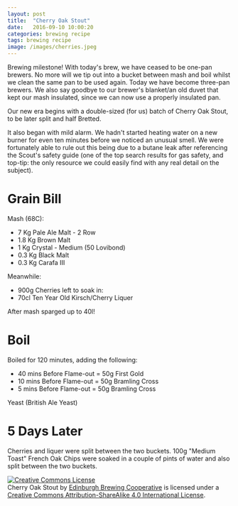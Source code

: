 ```yaml
---
layout: post
title:  "Cherry Oak Stout"
date:   2016-09-10 10:00:20
categories: brewing recipe
tags: brewing recipe
image: /images/cherries.jpeg
---
```


Brewing milestone! With today's brew, we have ceased to be one-pan brewers. No more will we tip out into a bucket between mash and boil whilst we clean the same pan to be used again. Today we have become three-pan brewers. We also say goodbye to our brewer's blanket/an old duvet that kept our mash insulated, since we can now use a properly insulated pan.

Our new era begins with a double-sized (for us) batch of Cherry Oak Stout, to be later split and half Bretted.

It also began with mild alarm. We hadn't started heating water on a new burner for even ten minutes before we noticed an unusual smell. We were fortunately able to rule out this being due to a butane leak after referencing the Scout's safety guide (one of the top search results for gas safety, and top-tip: the only resource we could easily find with any real detail on the subject).

Grain Bill
==========

Mash (68C):

* 7 Kg Pale Ale Malt - 2 Row
* 1.8 Kg Brown Malt
* 1 Kg Crystal - Medium (50 Lovibond)
* 0.3 Kg Black Malt
* 0.3 Kg Carafa III

Meanwhile:

* 900g Cherries left to soak in:
* 70cl Ten Year Old Kirsch/Cherry Liquer

After mash sparged up to 40l!

Boil
====

Boiled for 120 minutes, adding the following:

* 40 mins Before Flame-out = 50g First Gold
* 10 mins Before Flame-out = 50g Bramling Cross
* 5 mins Before Flame-out = 50g Bramling Cross

Yeast (British Ale Yeast)

5 Days Later
============

Cherries and liquer were split between the two buckets.
100g "Medium Toast" French Oak Chips were soaked in a couple of pints of water and also split between the two buckets.

<a rel="license" href="http://creativecommons.org/licenses/by-sa/4.0/"><img alt="Creative Commons License" style="border-width:0" src="https://i.creativecommons.org/l/by-sa/4.0/88x31.png" /></a><br /><span xmlns:dct="http://purl.org/dc/terms/" href="http://purl.org/dc/dcmitype/Text" property="dct:title" rel="dct:type">Cherry Oak Stout</span> by <a xmlns:cc="http://creativecommons.org/ns#" href="https://edinburgh-brewing-cooperative.github.io" property="cc:attributionName" rel="cc:attributionURL">Edinburgh Brewing Cooperative</a> is licensed under a <a rel="license" href="http://creativecommons.org/licenses/by-sa/4.0/">Creative Commons Attribution-ShareAlike 4.0 International License</a>.
